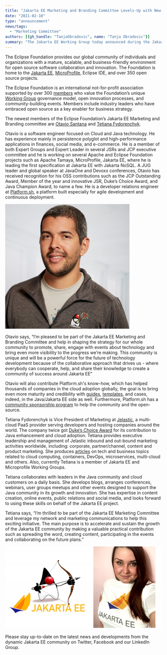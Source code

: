 ```yaml
---
title: "Jakarta EE Marketing and Branding Committee Levels-Up with New Members"
date: "2021-02-10"
type: "announcement"
news/tags:
  - "Marketing Committee"
authors: [{gh_handle: "TanjaObradovic", name: "Tanja Obradovic"}]
summary: "The Jakarta EE Working Group today announced during the JakartaOne Livestream virtual conference the release of the Jakarta EE 8 Full Platform and Web Profile specifications and related Technology Compatibility Kits (TCKs). This release provides a new baseline for the evolution and innovation of enterprise Java technologies under an open, vendor-neutral, community-driven process."
---
```



The Eclipse Foundation provides our global community of individuals and organizations with a mature, scalable, and business-friendly environment for open source software collaboration and innovation. The Foundation is home to the [Jakarta EE](https://jakarta.ee/), [MicroProfile](https://microprofile.io/), Eclipse IDE, and over 350 open source projects.

The Eclipse Foundation is an international not-for-profit association supported by over 300 [members](https://www.eclipse.org/membership) who value the Foundation’s unique [Working Group](https://www.eclipse.org/org/workinggroups/) governance model, open innovation processes, and community-building events. Members include industry leaders who have embraced open source as a key enabler for business strategy.

The newest members of the Eclipse Foundation’s Jakarta EE Marketing and Branding committee are [Otavio Santana](https://twitter.com/otaviojava) and [Tetiana Fydorenchyk](https://twitter.com/tetiana_ftv). 

Otavio is a software engineer focused on Cloud and Java technology. He has experience mainly in persistence polyglot and high-performance applications in finances, social media, and e-commerce. He is a member of both Expert Groups and Expert Leader in several JSRs and JCP executive committee and he is working on several Apache and Eclipse Foundation projects such as Apache Tamaya, MicroProfile, Jakarta EE, where he is leading the first specification at Jakarta EE with Jakarta NoSQL. A JUG leader and global speaker at JavaOne and Devoxx conferences, Otavio has received recognition for his OSS contributions such as the JCP Outstanding Award, Member of the year and innovative JSR, Duke’s Choice Award, and Java Champion Award, to name a few. He is a developer relations engineer at [Platform.sh](https://platform.sh/), a platform built especially for agile development and continuous deployment. 


![](otavio.png)


Otavio says, “I’m pleased to be part of the Jakarta EE Marketing and Branding Committee and help in shaping the strategy for our whole community to promote, share, engage with events about technology and bring even more visibility to the progress we’re making. This community is unique and will be a powerful force for the future of technology development because of the collaborative approach that drives us - where everybody can cooperate, help, and share their knowledge to create a community of success around Jakarta EE”

Otavio will also contribute Platform.sh's know-how, which has helped thousands of companies in the cloud adoption globally, the goal is to bring even more maturity and credibility with [guides](https://docs.platform.sh/guides.html), [templates](https://docs.platform.sh/development/templates.html#java), and cases, indeed, in the Java/Jakarta EE side as well. Furthermore, Platform.sh has a [community sponsorship program](https://docs.google.com/document/d/1yXrjk4obCOaRThqUiL0h3llOldOHbGVXAyYYHEFjcko/edit#heading=h.fgys9p2kbv6) to help the community and the open-source.

Tetiana Fydorenchyk is Vice President of Marketing at [Jelastic](https://jelastic.com/), a multi-cloud PaaS provider serving developers and hosting companies around the world. The company twice got [Duke’s Choice Award](https://jelastic.com/blog/duke-choice-award-2018-winner/) for its contribution to Java enhancement and cloud adoption. Tetiana provides executive leadership and management of Jelastic inbound and out-bound marketing activities worldwide, including: corporate, partner/channel, content and product marketing. She produces [articles](https://jelastic.com/blog/) on tech and business topics related to cloud computing, containers, DevOps, microservices, multi-cloud and others. Also, currently Tetiana is a member of Jakarta EE and Microprofile Working Groups.

Tetiana collaborates with leaders in the Java community and cloud customers on a daily basis. She develops blogs, arranges conferences, webinars, user groups meetups and other events designed to support the Java community in its growth and innovation. She has expertise in content creation, online events, public relations and social media, and looks forward to using these skills on behalf of the Jakarta EE project.

Tetiana says, “I’m thrilled to be part of the Jakarta EE Marketing Committee and leverage my network and marketing communications to help this exciting initiative. The main purpose is to accelerate and sustain the growth of the Jakarta EE community by making a valuable practical contribution such as spreading the word, creating content, participating in the events and collaborating on the future plans.”


<img src="tetiana.png" width="720px">
 

Please stay up-to-date on the latest news and developments from the dynamic Jakarta EE community on Twitter, Facebook and our LinkedIn Group. 